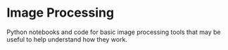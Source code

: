 # Image Processing

Python notebooks and code for basic image processing tools that may be useful to help understand how they work. 
